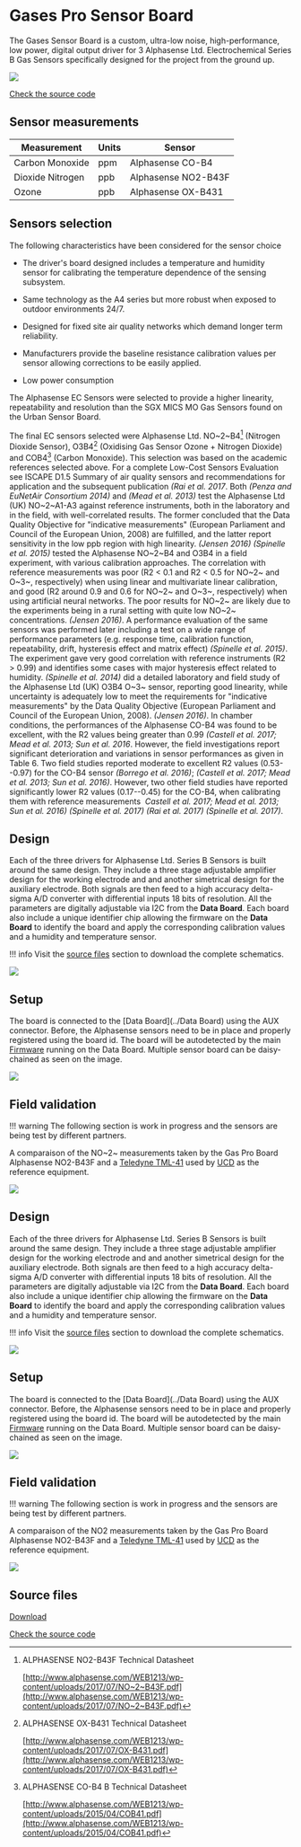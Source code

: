 Gases Pro Sensor Board
======================

The Gases Sensor Board is a custom, ultra-low noise, high-performance, low power, digital output driver for 3 Alphasense Ltd. Electrochemical Series B Gas Sensors specifically designed for the project from the ground up.

![](https://i.imgur.com/4tNzsdR.jpg)

<a class="github-button" data-size="large" href="https://github.com/fablabbcn/smartcitizen-kit-gases-pro-board" aria-label="Check the source code">Check the source code</a>

## Sensor measurements

| Measurement      | Units | Sensor              |
|------------------|-------|---------------------|
| Carbon Monoxide  | ppm   | Alphasense CO-B4    |
| Dioxide Nitrogen | ppb   | Alphasense NO2-B43F |
| Ozone            | ppb   | Alphasense OX-B431  |

## Sensors selection

The following characteristics have been considered for the sensor choice

-   The driver's board designed includes a temperature and humidity sensor for calibrating the temperature dependence of the sensing subsystem.

-   Same technology as the A4 series but more robust when exposed to outdoor environments 24/7.  

-   Designed for fixed site air quality networks which demand longer term reliability.

-   Manufacturers provide the baseline resistance calibration values per sensor allowing corrections to be easily applied.

-   Low power consumption

The Alphasense EC Sensors were selected to provide a higher linearity, repeatability and resolution than the SGX MICS MO Gas Sensors found on the Urban Sensor Board.

The final EC sensors selected were Alphasense Ltd. NO~2~B4[^8] (Nitrogen Dioxide Sensor), O3B4[^9] (Oxidising Gas Sensor Ozone + Nitrogen Dioxide) and COB4[^10] (Carbon Monoxide). This selection was based on the academic references selected above. For a complete Low-Cost Sensors Evaluation see ISCAPE D1.5 Summary of air quality sensors and recommendations for application and the subsequent publication _(Rai et al. 2017_. Both _(Penza and EuNetAir Consortium 2014)_ and _(Mead et al. 2013)_ test the Alphasense Ltd (UK) NO~2~A1-A3 against reference instruments, both in the laboratory and in the field, with well-correlated results. The former concluded that the Data Quality Objective for "indicative measurements" (European Parliament and Council of the European Union, 2008) are fulfilled, and the latter report sensitivity in the low ppb region with high linearity. _(Jensen 2016)_ _(Spinelle et al. 2015)_ tested the Alphasense NO~2~B4 and O3B4 in a field experiment, with various calibration approaches. The correlation with reference measurements was poor (R2 \< 0.1 and R2 \< 0.5 for NO~2~ and O~3~, respectively) when using linear and multivariate linear calibration, and good (R2 around 0.9 and 0.6 for NO~2~ and O~3~, respectively) when using artificial neural networks. The poor results for NO~2~ are likely due to the experiments being in a rural setting with quite low NO~2~ concentrations. _(Jensen 2016)_.  A performance evaluation of the same sensors was performed later including a test on a wide range of performance parameters (e.g. response time, calibration function, repeatability, drift, hysteresis effect and matrix effect) _(Spinelle et al. 2015)_. The experiment gave very good correlation with reference instruments (R2 \> 0.99) and identifies some cases with major hysteresis effect related to humidity. _(Spinelle et al. 2014)_ did a detailed laboratory and field study of the Alphasense Ltd (UK) O3B4 O~3~ sensor, reporting good linearity, while uncertainty is adequately low to meet the requirements for \"indicative measurements\" by the Data Quality Objective (European Parliament and Council of the European Union, 2008). _(Jensen 2016)_. In chamber conditions, the performances of the Alphasense CO-B4 was found to be excellent, with the R2 values being greater than 0.99 _(Castell et al. 2017; Mead et al. 2013; Sun et al. 2016_. However, the field investigations report significant deterioration and variations in sensor performances as given in Table 6. Two field studies reported moderate to excellent R2 values (0.53--0.97) for the CO-B4 sensor _(Borrego et al. 2016)_; _(Castell et al. 2017; Mead et al. 2013; Sun et al. 2016)_. However, two other field studies have reported significantly lower R2 values (0.17--0.45) for the CO-B4, when calibrating them with reference measurements  _Castell et al. 2017; Mead et al. 2013; Sun et al. 2016)_ _(Spinelle et al. 2017)_ _(Rai et al. 2017)_ _(Spinelle et al. 2017)_.

## Design

Each of the three drivers for Alphasense Ltd. Series B Sensors is built around the same design. They include a three stage adjustable amplifier design for the working electrode and and another simetrical design for the auxiliary electrode. Both signals are then feed to a high accuracy delta-sigma A/D converter with differential inputs 18 bits of resolution. All the parameters are digitally adjustable via I2C from the **Data Board**. Each board also include a unique identifier chip allowing the firmware on the **Data Board** to identify the board and apply the corresponding calibration values and a humidity and temperature sensor. 

!!! info
	Visit the [source files](#source-files) section to download the complete schematics.

![](https://i.imgur.com/b9tGVmH.png)

## Setup

The board is connected to the [Data Board](../Data Board) using the AUX connector. Before, the Alphasense sensors need to be in place and properly registered using the board id. The board will be autodetected by the main [Firmware](../Firmware) running on the Data Board. Multiple sensor board can be daisy-chained as seen on the image.

![](https://i.imgur.com/RRu8MiV.jpg)


## Field validation

!!! warning
	The following section is work in progress and the sensors are being test by different partners.

A comparaison of the NO~2~ measurements taken by the Gas Pro Board Alphasense NO2-B43F and a [Teledyne TML-41](http://www.teledyne-ml.com/pdf/TML41MHmanual.pdf) used by [UCD](https://www.ucd.ie/) as the reference equipment.

![](https://i.imgur.com/DbCuX0g.jpg)

## Design

Each of the three drivers for Alphasense Ltd. Series B Sensors is built around the same design. They include a three stage adjustable amplifier design for the working electrode and and another simetrical design for the auxiliary electrode. Both signals are then feed to a high accuracy delta-sigma A/D converter with differential inputs 18 bits of resolution. All the parameters are digitally adjustable via I2C from the **Data Board**. Each board also include a unique identifier chip allowing the firmware on the **Data Board** to identify the board and apply the corresponding calibration values and a humidity and temperature sensor. 

!!! info
	Visit the [source files](#source-files) section to download the complete schematics.

![](https://i.imgur.com/b9tGVmH.png)

## Setup

The board is connected to the [Data Board](../Data Board) using the AUX connector. Before, the Alphasense sensors need to be in place and properly registered using the board id. The board will be autodetected by the main [Firmware](../Firmware) running on the Data Board. Multiple sensor board can be daisy-chained as seen on the image.

![](https://i.imgur.com/RRu8MiV.jpg)


## Field validation

!!! warning
	The following section is work in progress and the sensors are being test by different partners.

A comparaison of the NO2 measurements taken by the Gas Pro Board Alphasense NO2-B43F and a [Teledyne TML-41](http://www.teledyne-ml.com/pdf/TML41MHmanual.pdf) used by [UCD](https://www.ucd.ie/) as the reference equipment.

![](https://i.imgur.com/DbCuX0g.jpg)

## Source files

<a class="github-button" data-size="large" href="https://github.com/fablabbcn/smartcitizen-kit-gases-pro-board/archive/master.zip" data-icon="octicon-cloud-download" aria-label="Download from GitHub">Download</a>

<a class="github-button" data-size="large" href="https://github.com/fablabbcn/smartcitizen-kit-gases-pro-board" aria-label="Check the source code">Check the source code</a>

[^8]: ALPHASENSE NO2-B43F Technical Datasheet

    [http://www.alphasense.com/WEB1213/wp-content/uploads/2017/07/NO~2~B43F.pdf](http://www.alphasense.com/WEB1213/wp-content/uploads/2017/07/NO~2~B43F.pdf)

[^9]: ALPHASENSE OX-B431 Technical Datasheet

    [http://www.alphasense.com/WEB1213/wp-content/uploads/2017/07/OX-B431.pdf](http://www.alphasense.com/WEB1213/wp-content/uploads/2017/07/OX-B431.pdf)

[^10]: ALPHASENSE CO-B4 B Technical Datasheet

    [http://www.alphasense.com/WEB1213/wp-content/uploads/2015/04/COB41.pdf](http://www.alphasense.com/WEB1213/wp-content/uploads/2015/04/COB41.pdf)